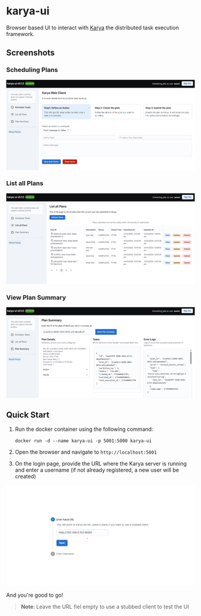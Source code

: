 # karya-ui
Browser based UI to interact with [Karya](https://github.com/Saumya-Bhatt/karya) the distributed task execution framework.

## Screenshots

### Scheduling Plans

![Scheduling Jobs](./media/schedule_job.png)

### List all Plans

![View Jobs](./media/list_plans.png)

### View Plan Summary

![View Plan Summary](./media/plan_summary.png)

## Quick Start

1. Run the docker container using the following command:

    ```shell
    docker run -d --name karya-ui -p 5001:5000 karya-ui
    ```

2. Open the browser and navigate to `http://localhost:5001`
3. On the login page, provide the URL where the Karya server is running and enter a username (if not already registered, a new user will be created)

![Login Page](./media/signin.png)

And you're good to go!

> **Note**: Leave the URL fiel empty to use a stubbed client to test the UI
